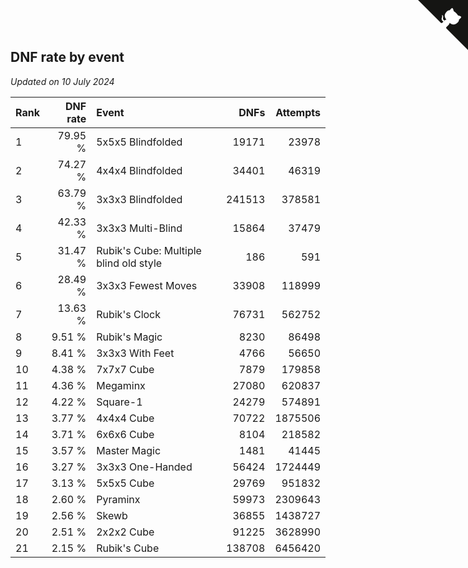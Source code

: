 ## DNF rate by event

*Updated on 10 July 2024*

| Rank | DNF rate | Event | DNFs | Attempts |
| :--- | ---: | :--- | ---: | ---: |
| 1 | 79.95 % | 5x5x5 Blindfolded | 19171 | 23978 |
| 2 | 74.27 % | 4x4x4 Blindfolded | 34401 | 46319 |
| 3 | 63.79 % | 3x3x3 Blindfolded | 241513 | 378581 |
| 4 | 42.33 % | 3x3x3 Multi-Blind | 15864 | 37479 |
| 5 | 31.47 % | Rubik's Cube: Multiple blind old style | 186 | 591 |
| 6 | 28.49 % | 3x3x3 Fewest Moves | 33908 | 118999 |
| 7 | 13.63 % | Rubik's Clock | 76731 | 562752 |
| 8 | 9.51 % | Rubik's Magic | 8230 | 86498 |
| 9 | 8.41 % | 3x3x3 With Feet | 4766 | 56650 |
| 10 | 4.38 % | 7x7x7 Cube | 7879 | 179858 |
| 11 | 4.36 % | Megaminx | 27080 | 620837 |
| 12 | 4.22 % | Square-1 | 24279 | 574891 |
| 13 | 3.77 % | 4x4x4 Cube | 70722 | 1875506 |
| 14 | 3.71 % | 6x6x6 Cube | 8104 | 218582 |
| 15 | 3.57 % | Master Magic | 1481 | 41445 |
| 16 | 3.27 % | 3x3x3 One-Handed | 56424 | 1724449 |
| 17 | 3.13 % | 5x5x5 Cube | 29769 | 951832 |
| 18 | 2.60 % | Pyraminx | 59973 | 2309643 |
| 19 | 2.56 % | Skewb | 36855 | 1438727 |
| 20 | 2.51 % | 2x2x2 Cube | 91225 | 3628990 |
| 21 | 2.15 % | Rubik's Cube | 138708 | 6456420 |


<a href="https://github.com/JustinTimeCuber/wca_statistics" class="github-corner" aria-label="View source on Github"><svg width="80" height="80" viewBox="0 0 250 250" style="fill:#151513; color:#fff; position: absolute; top: 0; border: 0; right: 0;" aria-hidden="true"><path d="M0,0 L115,115 L130,115 L142,142 L250,250 L250,0 Z"></path><path d="M128.3,109.0 C113.8,99.7 119.0,89.6 119.0,89.6 C122.0,82.7 120.5,78.6 120.5,78.6 C119.2,72.0 123.4,76.3 123.4,76.3 C127.3,80.9 125.5,87.3 125.5,87.3 C122.9,97.6 130.6,101.9 134.4,103.2" fill="currentColor" style="transform-origin: 130px 106px;" class="octo-arm"></path><path d="M115.0,115.0 C114.9,115.1 118.7,116.5 119.8,115.4 L133.7,101.6 C136.9,99.2 139.9,98.4 142.2,98.6 C133.8,88.0 127.5,74.4 143.8,58.0 C148.5,53.4 154.0,51.2 159.7,51.0 C160.3,49.4 163.2,43.6 171.4,40.1 C171.4,40.1 176.1,42.5 178.8,56.2 C183.1,58.6 187.2,61.8 190.9,65.4 C194.5,69.0 197.7,73.2 200.1,77.6 C213.8,80.2 216.3,84.9 216.3,84.9 C212.7,93.1 206.9,96.0 205.4,96.6 C205.1,102.4 203.0,107.8 198.3,112.5 C181.9,128.9 168.3,122.5 157.7,114.1 C157.9,116.9 156.7,120.9 152.7,124.9 L141.0,136.5 C139.8,137.7 141.6,141.9 141.8,141.8 Z" fill="currentColor" class="octo-body"></path></svg></a><style>.github-corner:hover .octo-arm{animation:octocat-wave 560ms ease-in-out}@keyframes octocat-wave{0%,100%{transform:rotate(0)}20%,60%{transform:rotate(-25deg)}40%,80%{transform:rotate(10deg)}}@media (max-width:500px){.github-corner:hover .octo-arm{animation:none}.github-corner .octo-arm{animation:octocat-wave 560ms ease-in-out}}</style>
